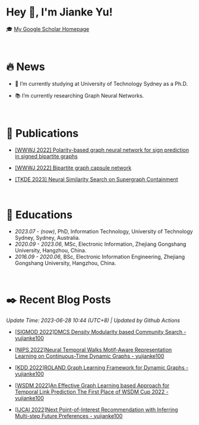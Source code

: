 <span class='anchor' id='about-me'></span>
  
# Hey 👋, I'm Jianke Yu!
  
  
🎓 [My Google Scholar Homepage](https://scholar.google.com/citations?user=EwomMksAAAAJ)  

<br/>  

# 🔥 News
- 🏫 I’m currently studying at University of Technology Sydney as a Ph.D.  
  

- 📚 I’m currently researching Graph Neural Networks.  
  

<br/>  

# 📝 Publications 
- [[WWWJ 2022] Polarity-based graph neural network for sign prediction in signed bipartite graphs](https://link.springer.com/article/10.1007/s11280-022-01015-4)  
  
- [[WWWJ 2022] Bipartite graph capsule network](https://link.springer.com/article/10.1007/s11280-022-01009-2)  

- [[TKDE 2023] Neural Similarity Search on Supergraph Containment](https://ieeexplore.ieee.org/abstract/document/10135129)

  
<br/>   


# 📖 Educations
- *2023.07 - (now)*, PhD, Information Technology, University of Technology Sydney, Sydney, Australia.
- *2020.09 - 2023.06*, MSc, Electronic Information, Zhejiang Gongshang University, Hangzhou, China.
- *2016.09 - 2020.06*, BSc, Electronic Information Engineering, Zhejiang Gongshang University, Hangzhou, China. 

<br/>  


<span class='anchor' id='Recent-Blog-Posts'></span>

<!--BLOG_START-->
# ✒️ Recent Blog Posts
 *Update Time: 2023-06-28 10:44 (UTC+8) | Updated by Github Actions*

- [[SIGMOD 2022]DMCS Density Modularity based Community Search - yujianke100](https://www.cnblogs.com/yujianke100/p/16976502.html)

- [[NIPS 2022]Neural Temporal Walks Motif-Aware Representation Learning on Continuous-Time Dynamic Graphs - yujianke100](https://www.cnblogs.com/yujianke100/p/16921414.html)

- [[KDD 2022]ROLAND Graph Learning Framework for Dynamic Graphs - yujianke100](https://www.cnblogs.com/yujianke100/p/16917752.html)

- [[WSDM 2022]An Effective Graph Learning based Approach for Temporal Link Prediction The First Place of WSDM Cup 2022 - yujianke100](https://www.cnblogs.com/yujianke100/p/16911332.html)

- [[IJCAI 2022]Next Point-of-Interest Recommendation with Inferring Multi-step Future Preferences - yujianke100](https://www.cnblogs.com/yujianke100/p/16870700.html)
<!--BLOG_END-->

<br>
